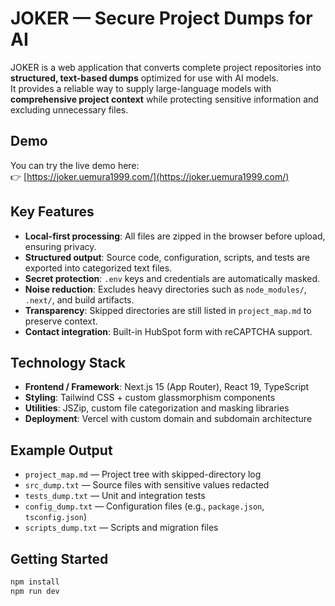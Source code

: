 # JOKER — Secure Project Dumps for AI

JOKER is a web application that converts complete project repositories into **structured, text-based dumps** optimized for use with AI models.  
It provides a reliable way to supply large-language models with **comprehensive project context** while protecting sensitive information and excluding unnecessary files.

## Demo

You can try the live demo here:  
👉 [https://joker.uemura1999.com/](https://joker.uemura1999.com/)

## Key Features

- **Local-first processing**: All files are zipped in the browser before upload, ensuring privacy.
- **Structured output**: Source code, configuration, scripts, and tests are exported into categorized text files.
- **Secret protection**: `.env` keys and credentials are automatically masked.
- **Noise reduction**: Excludes heavy directories such as `node_modules/`, `.next/`, and build artifacts.
- **Transparency**: Skipped directories are still listed in `project_map.md` to preserve context.
- **Contact integration**: Built-in HubSpot form with reCAPTCHA support.

## Technology Stack

- **Frontend / Framework**: Next.js 15 (App Router), React 19, TypeScript
- **Styling**: Tailwind CSS + custom glassmorphism components
- **Utilities**: JSZip, custom file categorization and masking libraries
- **Deployment**: Vercel with custom domain and subdomain architecture

## Example Output

- `project_map.md` — Project tree with skipped-directory log
- `src_dump.txt` — Source files with sensitive values redacted
- `tests_dump.txt` — Unit and integration tests
- `config_dump.txt` — Configuration files (e.g., `package.json`, `tsconfig.json`)
- `scripts_dump.txt` — Scripts and migration files

## Getting Started

```bash
npm install
npm run dev

```
